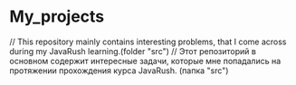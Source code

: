 # My_projects
// This repository mainly contains interesting problems, that I come across during my JavaRush learning.(folder "src")
// Этот репозиторий в основном содержит интересные задачи, которые мне попадались на протяжении прохождения курса JavaRush. (папка "src")
